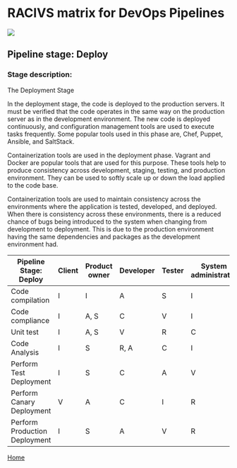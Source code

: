 # __RACIVS matrix for DevOps Pipelines__   

<img src="https://user-images.githubusercontent.com/10748736/112030685-6c81be80-8b32-11eb-94b8-c2c01b8f4581.png">

## __Pipeline stage:__  Deploy  
### __Stage description:__  
The Deployment Stage

In the deployment stage, the code is deployed to the production servers. It must be verified that the code operates in the same way on the production server as in the development environment.
The new code is deployed continuously, and configuration management tools are used to execute tasks frequently.
Some popular tools used in this phase are, Chef, Puppet, Ansible, and SaltStack.

Containerization tools are used in the deployment phase. Vagrant and Docker are popular tools that are used for this purpose.
These tools help to produce consistency across development, staging, testing, and production environment. They can be used to softly scale up or down the load applied to the code base.

Containerization tools are used to maintain consistency across the environments where the application is tested, developed, and deployed.
When there is consistency across these environments, there is a reduced chance of bugs being introduced to the system when changing from development to deployment. This is due to the production environment having the same dependencies and packages as the development environment had.



| Pipeline Stage:<br>Deploy  | Client  | Product owner | Developer  | Tester  | System administrator |Security Team
|----------------------------- |-------- |-------- |-------- |--------  |--------  |---------
| Code compilation             |     I   |     I    |   A      |    S     |    I      |    I      |
| Code compliance             |      I   |     A, S    |   C      |    V     |    I      |    R      |
| Unit test                    |     I    |     A, S    |    V     |    R      |    C      |    I      |
| Code Analysis                |     I    |     S    |    R, A     |    C      |    I      |    I      |
| Perform Test Deployment      |    I     |     S    |     C    |     A     |     V     |     R     |             
| Perform Canary Deployment    |    V     |    A     |   C      |    I     |   R       |     C     |
| Perform Production Deployment |    I     |    S     |   A      |    V      |    R     |      V    |  
  
[Home](../index.md)  
